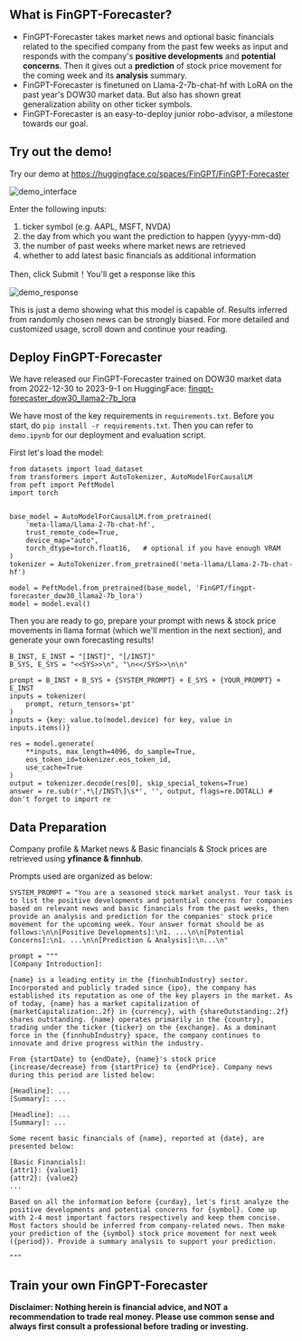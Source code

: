 
## What is FinGPT-Forecaster?
- FinGPT-Forecaster takes market news and optional basic financials related to the specified company from the past few weeks as input and responds with the company's **positive developments** and **potential concerns**. Then it gives out a **prediction** of stock price movement for the coming week and its **analysis** summary.
- FinGPT-Forecaster is finetuned on Llama-2-7b-chat-hf with LoRA on the past year's DOW30 market data. But also has shown great generalization ability on other ticker symbols.
- FinGPT-Forecaster is an easy-to-deploy junior robo-advisor, a milestone towards our goal.

## Try out the demo!

Try our demo at <https://huggingface.co/spaces/FinGPT/FinGPT-Forecaster>

![demo_interface](figs/interface.png)

Enter the following inputs:

1) ticker symbol (e.g. AAPL, MSFT, NVDA)
2) the day from which you want the prediction to happen (yyyy-mm-dd)
3) the number of past weeks where market news are retrieved
4) whether to add latest basic financials as additional information

Then, click Submit！You'll get a response like this

![demo_response](figs/response.png)

This is just a demo showing what this model is capable of. Results inferred from randomly chosen news can be strongly biased.
For more detailed and customized usage, scroll down and continue your reading.

## Deploy FinGPT-Forecaster

We have released our FinGPT-Forecaster trained on DOW30 market data from 2022-12-30 to 2023-9-1 on HuggingFace: [fingpt-forecaster_dow30_llama2-7b_lora](https://huggingface.co/FinGPT/fingpt-forecaster_dow30_llama2-7b_lora)

We have most of the key requirements in `requirements.txt`. Before you start, do `pip install -r requirements.txt`. Then you can refer to `demo.ipynb` for our deployment and evaluation script.

First let's load the model:

```
from datasets import load_dataset
from transformers import AutoTokenizer, AutoModelForCausalLM
from peft import PeftModel
import torch


base_model = AutoModelForCausalLM.from_pretrained(
    'meta-llama/Llama-2-7b-chat-hf',
    trust_remote_code=True,
    device_map="auto",
    torch_dtype=torch.float16,   # optional if you have enough VRAM
)
tokenizer = AutoTokenizer.from_pretrained('meta-llama/Llama-2-7b-chat-hf')

model = PeftModel.from_pretrained(base_model, 'FinGPT/fingpt-forecaster_dow30_llama2-7b_lora')
model = model.eval()
```

Then you are ready to go, prepare your prompt with news & stock price movements in llama format (which we'll mention in the next section), and generate your own forecasting results!
```
B_INST, E_INST = "[INST]", "[/INST]"
B_SYS, E_SYS = "<<SYS>>\n", "\n<</SYS>>\n\n"

prompt = B_INST + B_SYS + {SYSTEM_PROMPT} + E_SYS + {YOUR_PROMPT} + E_INST
inputs = tokenizer(
    prompt, return_tensors='pt'
)
inputs = {key: value.to(model.device) for key, value in inputs.items()}
        
res = model.generate(
    **inputs, max_length=4096, do_sample=True,
    eos_token_id=tokenizer.eos_token_id,
    use_cache=True
)
output = tokenizer.decode(res[0], skip_special_tokens=True)
answer = re.sub(r'.*\[/INST\]\s*', '', output, flags=re.DOTALL) # don't forget to import re
```

## Data Preparation
Company profile & Market news & Basic financials & Stock prices are retrieved using **yfinance & finnhub**.

Prompts used are organized as below:

```
SYSTEM_PROMPT = "You are a seasoned stock market analyst. Your task is to list the positive developments and potential concerns for companies based on relevant news and basic financials from the past weeks, then provide an analysis and prediction for the companies' stock price movement for the upcoming week. Your answer format should be as follows:\n\n[Positive Developments]:\n1. ...\n\n[Potential Concerns]:\n1. ...\n\n[Prediction & Analysis]:\n...\n"

prompt = """
[Company Introduction]:

{name} is a leading entity in the {finnhubIndustry} sector. Incorporated and publicly traded since {ipo}, the company has established its reputation as one of the key players in the market. As of today, {name} has a market capitalization of {marketCapitalization:.2f} in {currency}, with {shareOutstanding:.2f} shares outstanding. {name} operates primarily in the {country}, trading under the ticker {ticker} on the {exchange}. As a dominant force in the {finnhubIndustry} space, the company continues to innovate and drive progress within the industry.

From {startDate} to {endDate}, {name}'s stock price {increase/decrease} from {startPrice} to {endPrice}. Company news during this period are listed below:

[Headline]: ...
[Summary]: ...

[Headline]: ...
[Summary]: ...

Some recent basic financials of {name}, reported at {date}, are presented below:

[Basic Financials]:
{attr1}: {value1}
{attr2}: {value2}
...

Based on all the information before {curday}, let's first analyze the positive developments and potential concerns for {symbol}. Come up with 2-4 most important factors respectively and keep them concise. Most factors should be inferred from company-related news. Then make your prediction of the {symbol} stock price movement for next week ({period}). Provide a summary analysis to support your prediction.

"""
```
## Train your own FinGPT-Forecaster



**Disclaimer: Nothing herein is financial advice, and NOT a recommendation to trade real money. Please use common sense and always first consult a professional before trading or investing.**
